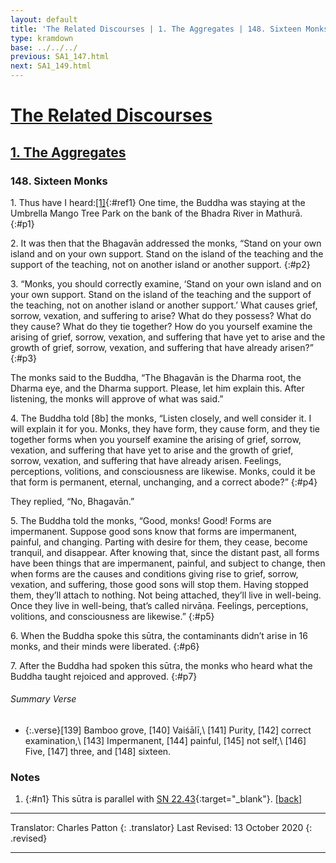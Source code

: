 ```yaml
---
layout: default
title: 'The Related Discourses | 1. The Aggregates | 148. Sixteen Monks'
type: kramdown
base: ../../../
previous: SA1_147.html
next: SA1_149.html
---
```


# [The Related Discourses](../../../03_samyukta/)
## [1. The Aggregates](../../../03_samyukta/SA_01/)
### 148. Sixteen Monks

1\. Thus have I heard:[\[1\]](#n1){:#ref1} One time, the Buddha was staying at the Umbrella Mango Tree Park on the bank of the Bhadra River in Mathurā.
{:#p1}

2\. It was then that the Bhagavān addressed the monks, “Stand on your own island and on your own support. Stand on the island of the teaching and the support of the teaching, not on another island or another support.
{:#p2}

3\. “Monks, you should correctly examine, ‘Stand on your own island and on your own support. Stand on the island of the teaching and the support of the teaching, not on another island or another support.’ What causes grief, sorrow, vexation, and suffering to arise? What do they possess? What do they cause? What do they tie together? How do you yourself examine the arising of grief, sorrow, vexation, and suffering that have yet to arise and the growth of grief, sorrow, vexation, and suffering that have already arisen?”
{:#p3}

The monks said to the Buddha, “The Bhagavān is the Dharma root, the Dharma eye, and the Dharma support. Please, let him explain this. After listening, the monks will approve of what was said.”

4\. The Buddha told [8b] the monks, “Listen closely, and well consider it. I will explain it for you. Monks, they have form, they cause form, and they tie together forms when you yourself examine the arising of grief, sorrow, vexation, and suffering that have yet to arise and the growth of grief, sorrow, vexation, and suffering that have already arisen. Feelings, perceptions, volitions, and consciousness are likewise. Monks, could it be that form is permanent, eternal, unchanging, and a correct abode?”
{:#p4}

They replied, “No, Bhagavān.”

5\. The Buddha told the monks, “Good, monks! Good! Forms are impermanent. Suppose good sons know that forms are impermanent, painful, and changing. Parting with desire for them, they cease, become tranquil, and disappear. After knowing that, since the distant past, all forms have been things that are impermanent, painful, and subject to change, then when forms are the causes and conditions giving rise to grief, sorrow, vexation, and suffering, those good sons will stop them. Having stopped them, they’ll attach to nothing. Not being attached, they’ll live in well-being. Once they live in well-being, that’s called nirvāṇa. Feelings, perceptions, volitions, and consciousness are likewise.”
{:#p5}

6\. When the Buddha spoke this sūtra, the contaminants didn’t arise in 16 monks, and their minds were liberated.
{:#p6}

7\. After the Buddha had spoken this sūtra, the monks who heard what the Buddha taught rejoiced and approved.
{:#p7}

###### Summary Verse
* {:.verse}[139] Bamboo grove, [140] Vaiśālī,\\
[141] Purity, [142] correct examination,\\
[143] Impermanent, [144] painful, [145] not self,\\
[146] Five, [147] three, and [148] sixteen.

### Notes

1. {:#n1} This sūtra is parallel with [SN 22.43](https://suttacentral.net/sn22.43){:target="_blank"}. [\[back\]](#ref1)

---

Translator: Charles Patton
{: .translator}
Last Revised: 13 October 2020
{: .revised}

---